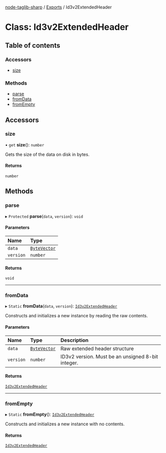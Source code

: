 [node-taglib-sharp](../README.md) / [Exports](../modules.md) / Id3v2ExtendedHeader

# Class: Id3v2ExtendedHeader

## Table of contents

### Accessors

- [size](Id3v2ExtendedHeader.md#size)

### Methods

- [parse](Id3v2ExtendedHeader.md#parse)
- [fromData](Id3v2ExtendedHeader.md#fromdata)
- [fromEmpty](Id3v2ExtendedHeader.md#fromempty)

## Accessors

### size

• `get` **size**(): `number`

Gets the size of the data on disk in bytes.

#### Returns

`number`

## Methods

### parse

▸ `Protected` **parse**(`data`, `version`): `void`

#### Parameters

| Name | Type |
| :------ | :------ |
| `data` | [`ByteVector`](ByteVector.md) |
| `version` | `number` |

#### Returns

`void`

___

### fromData

▸ `Static` **fromData**(`data`, `version`): [`Id3v2ExtendedHeader`](Id3v2ExtendedHeader.md)

Constructs and initializes a new instance by reading the raw contents.

#### Parameters

| Name | Type | Description |
| :------ | :------ | :------ |
| `data` | [`ByteVector`](ByteVector.md) | Raw extended header structure |
| `version` | `number` | ID3v2 version. Must be an unsigned 8-bit integer. |

#### Returns

[`Id3v2ExtendedHeader`](Id3v2ExtendedHeader.md)

___

### fromEmpty

▸ `Static` **fromEmpty**(): [`Id3v2ExtendedHeader`](Id3v2ExtendedHeader.md)

Constructs and initializes a new instance with no contents.

#### Returns

[`Id3v2ExtendedHeader`](Id3v2ExtendedHeader.md)

